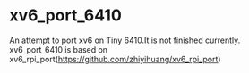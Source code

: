 # xv6_port_6410
An attempt to port xv6 on Tiny 6410.It is not finished currently.
xv6_port_6410 is based on xv6_rpi_port(https://github.com/zhiyihuang/xv6_rpi_port)
